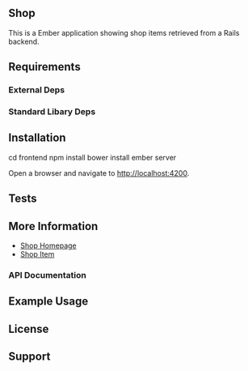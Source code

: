 ## Shop

This is a Ember application showing shop items retrieved from a Rails backend.

## Requirements


### External Deps


### Standard Libary Deps


## Installation

  cd frontend
  npm install
  bower install
  ember server

Open a browser and navigate to [http://localhost:4200](http://localhost:4200).


## Tests


## More Information

* [Shop Homepage](http://startbootstrap.com/shop-homepage)
* [Shop Item](http://startbootstrap.com/shop-item)

### API Documentation


## Example Usage

## License

## Support
